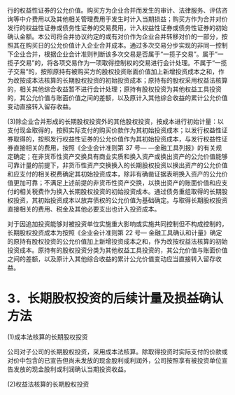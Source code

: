 行的权益性证券的公允价值。购买方为企业合并而发生的审计、法律服务、评估咨询等中介费用以及其他相关管理费用于发生时计入当期损益；购买方作为合并对价发行的权益性证券或债务性证券的交易费用，计入权益性证券或债务性证券的初始确认金额。本公司将合并协议约定的或有对价作为企业合并转移对价的一部分，按照其在购买日的公允价值计入企业合并成本。通过多次交易分步实现的非同一控制下企业合并，根据企业会计准则判断该多次交易是否属于“一揽子交易”。属于“一揽子交易”的，将各项交易作为一项取得控制权的交易进行会计处理。不属于“一揽子交易”的，按照原持有被购买方的股权投资账面价值加上新增投资成本之和，作为改按成本法核算的长期股权投资的初始投资成本；原持有的股权采用权益法核算的，相关其他综合收益暂不进行会计处理；原持有股权投资为其他权益工具投资的，其公允价值与账面价值之间的差额，以及原计入其他综合收益的累计公允价值变动直接转入留存收益。

(3)除企业合并形成的长期股权投资外的其他股权投资，按成本进行初始计量：以支付现金取得的，按照实际支付的购买价款作为其初始投资成本；以发行权益性证券取得的，按照发行权益性证券的公允价值作为其初始投资成本，与发行权益性证券直接相关的费用，按照《企业会计准则第 37 号— —金融工具列报》的有关规定确定；在非货币性资产交换具有商业实质和换入资产或换出资产的公允价值能够可靠计量的前提下，非货币性资产交换换入的长期股权投资以换出资产的公允价值和应支付的相关税费确定其初始投资成本，除非有确凿证据表明换入资产的公允价值更加可靠；不满足上述前提的非货币性资产交换，以换出资产的账面价值和应支付的相关税费作为换入长期股权投资的初始投资成本。通过债务重组取得的长期股权投资，其初始投资成本以放弃债权的公允价值为基础确定。与取得长期股权投资直接相关的费用、税金及其他必要支出也计入投资成本。

对于因追加投资能够对被投资单位实施重大影响或实施共同控制但不构成控制的，长期股权投资成本为按照《企业会计准则第 22 号— 金融工具确认和计量》确定的原持有股权投资的公允价值加上新增投资成本之和，作为改按权益法核算的初始投资成本。原持有的股权投资分类为其他权益工具投资的，其公允价值与账面价值之间的差额，以及原计入其他综合收益的累计公允价值变动应当直接转入留存收益。

# 3．长期股权投资的后续计量及损益确认方法

(1)成本法核算的长期股权投资

公司对子公司的长期股权投资，采用成本法核算。除取得投资时实际支付的价款或对价中包含的已宣告但尚未发放的现金股利或利润外，公司按照享有被投资单位宣告发放的现金股利或利润确认当期投资收益。

(2)权益法核算的长期股权投资